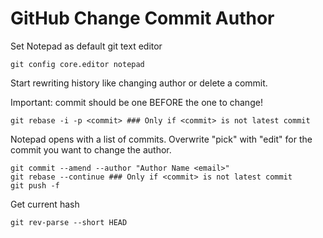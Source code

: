 # GitHub Change Commit Author

Set Notepad as default git text editor
```
git config core.editor notepad
```
Start rewriting history like changing author or delete a commit.

Important: commit should be one BEFORE the one to change!
```
git rebase -i -p <commit> ### Only if <commit> is not latest commit
```

Notepad opens with a list of commits. Overwrite "pick" with "edit" for the commit you want to change the author.

```
git commit --amend --author "Author Name <email>"
git rebase --continue ### Only if <commit> is not latest commit
git push -f
```

Get current hash

```
git rev-parse --short HEAD
```

